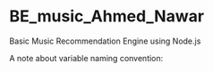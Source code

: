 BE_music_Ahmed_Nawar
====================

Basic Music Recommendation Engine using Node.js


A note about variable naming convention:
